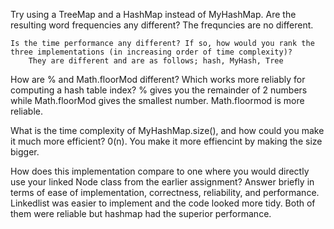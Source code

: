 Try using a TreeMap and a HashMap instead of MyHashMap.
	Are the resulting word frequencies any different?
		The frequncies are no different. 
	
	Is the time performance any different? If so, how would you rank the three implementations (in increasing order of time complexity)?
		They are different and are as follows; hash, MyHash, Tree

How are % and Math.floorMod different? Which works more reliably for computing a hash table index?
	% gives you the remainder of 2 numbers while Math.floorMod gives the smallest number. Math.floormod is more reliable. 

What is the time complexity of MyHashMap.size(), and how could you make it much more efficient?
	0(n). You make it more effiencint by making the size bigger. 

How does this implementation compare to one where you would directly use your linked Node class from the earlier assignment? Answer briefly in terms of ease of implementation, correctness, reliability, and performance.
	Linkedlist was easier to implement and the code looked more tidy. Both of them were reliable but hashmap had the superior performance. 